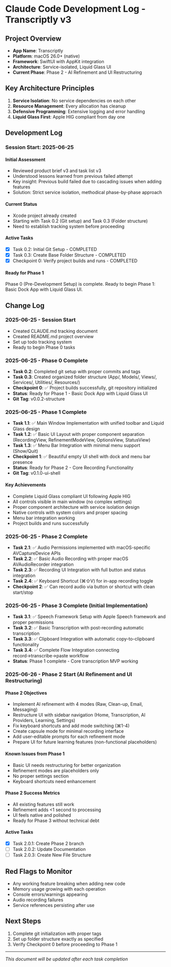 # Claude Code Development Log - Transcriptly v3

## Project Overview
- **App Name**: Transcriptly
- **Platform**: macOS 26.0+ (native)
- **Framework**: SwiftUI with AppKit integration
- **Architecture**: Service-isolated, Liquid Glass UI
- **Current Phase**: Phase 2 - AI Refinement and UI Restructuring

## Key Architecture Principles
1. **Service Isolation**: No service dependencies on each other
2. **Resource Management**: Every allocation has cleanup
3. **Defensive Programming**: Extensive logging and error handling
4. **Liquid Glass First**: Apple HIG compliant from day one

## Development Log

### Session Start: 2025-06-25

#### Initial Assessment
- Reviewed product brief v3 and task list v3
- Understood lessons learned from previous failed attempt
- Key insight: Previous build failed due to cascading issues when adding features
- Solution: Strict service isolation, methodical phase-by-phase approach

#### Current Status
- Xcode project already created
- Starting with Task 0.2 (Git setup) and Task 0.3 (Folder structure)
- Need to establish tracking system before proceeding

#### Active Tasks
- [x] Task 0.2: Initial Git Setup - COMPLETED
- [x] Task 0.3: Create Base Folder Structure - COMPLETED
- [x] Checkpoint 0: Verify project builds and runs - COMPLETED

#### Ready for Phase 1
Phase 0 (Pre-Development Setup) is complete. Ready to begin Phase 1: Basic Dock App with Liquid Glass UI.

## Change Log

### 2025-06-25 - Session Start
- Created CLAUDE.md tracking document
- Created README.md project overview
- Set up todo tracking system
- Ready to begin Phase 0 tasks

### 2025-06-25 - Phase 0 Complete
- **Task 0.2**: Completed git setup with proper commits and tags
- **Task 0.3**: Created organized folder structure (App/, Models/, Views/, Services/, Utilities/, Resources/)
- **Checkpoint 0**: ✅ Project builds successfully, git repository initialized
- **Status**: Ready for Phase 1 - Basic Dock App with Liquid Glass UI
- **Git Tag**: v0.0.2-structure

### 2025-06-25 - Phase 1 Complete
- **Task 1.1**: ✅ Main Window Implementation with unified toolbar and Liquid Glass design
- **Task 1.2**: ✅ Basic UI Layout with proper component separation (RecordingView, RefinementModeView, OptionsView, StatusView)  
- **Task 1.3**: ✅ Menu Bar Integration with minimal menu support (Show/Quit)
- **Checkpoint 1**: ✅ Beautiful empty UI shell with dock and menu bar presence
- **Status**: Ready for Phase 2 - Core Recording Functionality
- **Git Tag**: v0.1.0-ui-shell

#### Key Achievements
- Complete Liquid Glass compliant UI following Apple HIG
- All controls visible in main window (no complex settings)
- Proper component architecture with service isolation design
- Native controls with system colors and proper spacing
- Menu bar integration working
- Project builds and runs successfully

### 2025-06-25 - Phase 2 Complete
- **Task 2.1**: ✅ Audio Permissions implemented with macOS-specific AVCaptureDevice APIs
- **Task 2.2**: ✅ Basic Audio Recording with proper macOS AVAudioRecorder integration
- **Task 2.3**: ✅ Recording UI Integration with full button and status integration
- **Task 2.4**: ✅ Keyboard Shortcut (⌘⇧V) for in-app recording toggle
- **Checkpoint 2**: ✅ Can record audio via button or shortcut with clean start/stop

### 2025-06-25 - Phase 3 Complete (Initial Implementation)
- **Task 3.1**: ✅ Speech Framework Setup with Apple Speech framework and proper permissions
- **Task 3.2**: ✅ Basic Transcription with post-recording automatic transcription
- **Task 3.3**: ✅ Clipboard Integration with automatic copy-to-clipboard functionality
- **Task 3.4**: ✅ Complete Flow Integration connecting record→transcribe→paste workflow
- **Status**: Phase 1 complete - Core transcription MVP working

### 2025-06-26 - Phase 2 Start (AI Refinement and UI Restructuring)

#### Phase 2 Objectives
- Implement AI refinement with 4 modes (Raw, Clean-up, Email, Messaging)
- Restructure UI with sidebar navigation (Home, Transcription, AI Providers, Learning, Settings)
- Fix keyboard shortcuts and add mode switching (⌘1-4)
- Create capsule mode for minimal recording interface
- Add user-editable prompts for each refinement mode
- Prepare UI for future learning features (non-functional placeholders)

#### Known Issues from Phase 1
- Basic UI needs restructuring for better organization
- Refinement modes are placeholders only
- No proper settings section
- Keyboard shortcuts need enhancement

#### Phase 2 Success Metrics
- All existing features still work
- Refinement adds <1 second to processing
- UI feels native and polished
- Ready for Phase 3 without technical debt

#### Active Tasks
- [x] Task 2.0.1: Create Phase 2 branch
- [ ] Task 2.0.2: Update Documentation
- [ ] Task 2.0.3: Create New File Structure

## Red Flags to Monitor
- Any working feature breaking when adding new code
- Memory usage growing with each operation
- Console errors/warnings appearing
- Audio recording failures
- Service references persisting after use

## Next Steps
1. Complete git initialization with proper tags
2. Set up folder structure exactly as specified
3. Verify Checkpoint 0 before proceeding to Phase 1

---
*This document will be updated after each task completion*